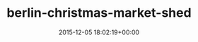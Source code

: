 ---
title:		"berlin-christmas-market-shed"
mediatype:		"upload"
description:		"TBC"
date:		"2015-12-05 18:02:19+00:00"
album:		"city"
filename:		"berlin-christmas-market-shed.md"
series:		""
cl_public_id:		"city/berlin-christmas-market-shed"
cl_version:		1497000194
format:		"tiff"
bytes:		2222928
width:		810
height:		1440
exposure_mode:		"Auto"
program:		"Aperture-priority AE"
aperture:		"2.8"
focal_length:		"50.0 mm"
iso:		"2500"
shutter_speed:		"1/80"
metering:		"Multi-segment"
flash:		"Off, Did not fire"
white_balance:		"Custom"
colour_temp:		"3650"
has_crop:		"false"
orientation:		"Horizontal (normal)"
camera_model:		"NIKON D800"
lens_info:		"24-70mm f/2.8"
artist:		"No artist info"
x_resolution:		"300"
y_resolution:		"300"
---
